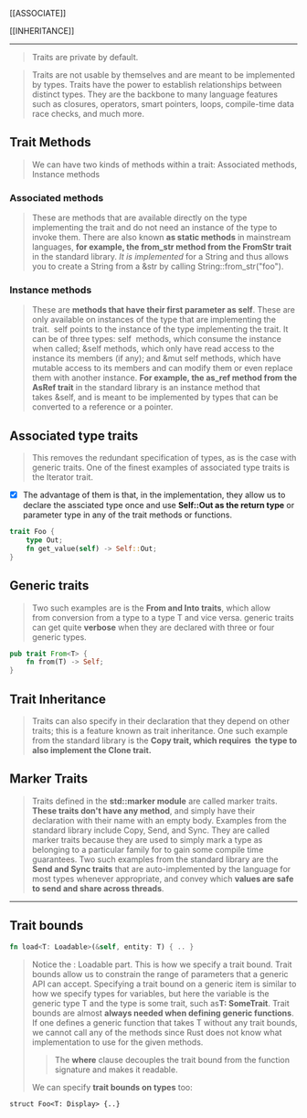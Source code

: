 [[ASSOCIATE]]

[[INHERITANCE]]

---

> Traits are private by default.

> Traits are not usable by themselves and are meant to be implemented by types. Traits have the power to establish relationships between distinct types. 
> They are the backbone to many language features such as closures, operators, smart pointers, loops, compile-time data race checks, and much more.

## Trait Methods

> We can have two kinds of methods within a trait: Associated methods, Instance methods

### Associated methods
> These are methods that are available directly on the type implementing the trait and do not need an instance of the type to invoke them. There are also known **as static methods** in mainstream languages, **for example, the from_str method from the FromStr trait** in the standard library. *It is implemented* for a String and thus allows you to create a String from a &str by calling String::from_str("foo").

### Instance methods
> These are **methods that have their first parameter as self**. These are only available on instances of the type that are implementing the trait.  self points to the instance of the type implementing the trait. It can be of three types: self  methods, which consume the instance when called; &self methods, which only have read access to the instance its members (if any); and &mut self methods, which have mutable access to its members and can modify them or even replace them with another instance. **For example, the as_ref method from the AsRef trait** in the standard library is an instance method that takes &self, and is meant to be implemented by types that can be converted to a reference or a pointer.

## Associated type traits
> This removes the redundant specification of types, as is the case with generic traits. One of the finest examples of associated type traits is the Iterator trait.
- [x] The advantage of them is that, in the implementation, they allow us to declare the assciated type once and use **Self::Out as the return type** or parameter type in any of the trait methods or functions.

```rust
trait Foo {
    type Out;
    fn get_value(self) -> Self::Out;
}
```

## Generic traits
> Two such examples are is the **From<T> and Into<T> traits**, which allow from conversion from a type to a type T and vice versa.
> generic traits can get quite **verbose** when they are declared with three or four generic types.

```rust
pub trait From<T> {
    fn from(T) -> Self;
}
```

## Trait Inheritance
> Traits can also specify in their declaration that they depend on other traits; this is a feature known as trait inheritance.
> One such example from the standard library is the **Copy trait, which requires  the type to also implement the Clone trait.**

## Marker Traits
> Traits defined in the **std::marker module** are called marker traits. **These traits don't have any method**, and simply have their declaration with their name with an empty body. Examples from the standard library include Copy, Send, and Sync. They are called marker traits because they are used to simply mark a type as belonging to a particular family for to gain some compile time guarantees. Two such examples from the standard library are the **Send and Sync traits** that are auto-implemented by the language for most types whenever appropriate, and convey which **values are safe to send and share across threads**.

---

## Trait bounds

```rust
fn load<T: Loadable>(&self, entity: T) { .. }
```

> Notice the : Loadable part. This is how we specify a trait bound. Trait bounds allow us to constrain the range of parameters that a generic API can accept. Specifying a trait bound on a generic item is similar to how we specify types for variables, but here the variable is the generic type T and the type is some trait, such as**T: SomeTrait**. 
> Trait bounds are almost **always needed when defining generic functions**. If one defines a generic function that takes T without any trait bounds, we cannot call any of the methods since Rust does not know what implementation to use for the given methods.
>> The **where** clause decouples the trait bound from the function signature and makes it readable.
> 
> We can specify **trait bounds on types** too:

```
struct Foo<T: Display> {..}
```